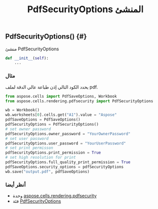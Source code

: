 ﻿---
title: PdfSecurityOptions المنشئ
second_title: Aspose.Cells for Python via .NET API المراجع
description:
type: docs
weight: 10
url: /ar/python-net/aspose.cells.rendering.pdfsecurity/pdfsecurityoptions/__init__/
is_root: false
---
##  PdfSecurityOptions() {#}
منشئ PdfSecurityOptions



```python
def __init__(self):
    ...
```



###  مثال

يحدد الكود التالي إذن طباعة عالي الدقة لملف pdf.

```python
from aspose.cells import PdfSaveOptions, Workbook
from aspose.cells.rendering.pdfsecurity import PdfSecurityOptions

wb = Workbook()
wb.worksheets[0].cells.get("A1").value = "Aspose"
pdfSaveOptions = PdfSaveOptions()
pdfSecurityOptions = PdfSecurityOptions()
# set owner password
pdfSecurityOptions.owner_password = "YourOwnerPassword"
# set user password
pdfSecurityOptions.user_password = "YourUserPassword"
# set print permisson
pdfSecurityOptions.print_permission = True
# set high resolution for print
pdfSecurityOptions.full_quality_print_permission = True
pdfSaveOptions.security_options = pdfSecurityOptions
wb.save("output.pdf", pdfSaveOptions)

```



###  أنظر أيضا
* وحدة [aspose.cells.rendering.pdfsecurity](../../)
* فئة [PdfSecurityOptions](/cells/ar/python-net/aspose.cells.rendering.pdfsecurity/pdfsecurityoptions)
